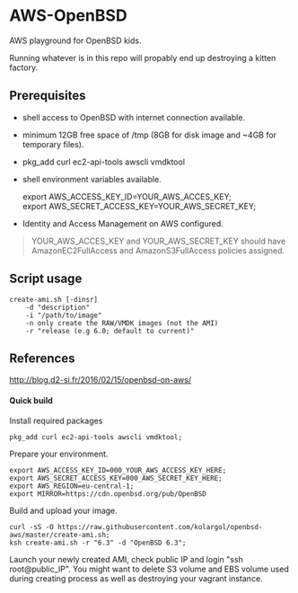 # AWS-OpenBSD

AWS playground for OpenBSD kids.

Running whatever is in this repo will propably end up destroying a kitten factory.


## Prerequisites

* shell access to OpenBSD with internet connection available.
* minimum 12GB free space of /tmp (8GB for disk image and ~4GB for temporary files).
* pkg_add curl ec2-api-tools awscli vmdktool
* shell environment variables available.

    export AWS_ACCESS_KEY_ID=YOUR_AWS_ACCES_KEY;  
    export AWS_SECRET_ACCESS_KEY=YOUR_AWS_SECRET_KEY;  

* Identity and Access Management on AWS configured.

> YOUR_AWS_ACCES_KEY and YOUR_AWS_SECRET_KEY should have AmazonEC2FullAccess and AmazonS3FullAccess policies assigned.


## Script usage

```shell
create-ami.sh [-dinsr]
    -d "description"
    -i "/path/to/image"
    -n only create the RAW/VMDK images (not the AMI)
    -r "release (e.g 6.0; default to current)"
```


## References
http://blog.d2-si.fr/2016/02/15/openbsd-on-aws/


#### Quick build

Install required packages
```shell
pkg_add curl ec2-api-tools awscli vmdktool;
```

Prepare your environment.
```shell
export AWS_ACCESS_KEY_ID=000_YOUR_AWS_ACCESS_KEY_HERE;
export AWS_SECRET_ACCESS_KEY=000_AWS_SECRET_KEY_HERE;
export AWS_REGION=eu-central-1;
export MIRROR=https://cdn.openbsd.org/pub/OpenBSD
```

Build and upload your image.
```shell
curl -sS -O https://raw.githubusercontent.com/kolargol/openbsd-aws/master/create-ami.sh;
ksh create-ami.sh -r "6.3" -d "OpenBSD 6.3";
```

Launch your newly created AMI, check public IP and login "ssh root@public_IP". 
You might want to delete S3 volume and EBS volume used during creating process as well as destroying your vagrant instance.
